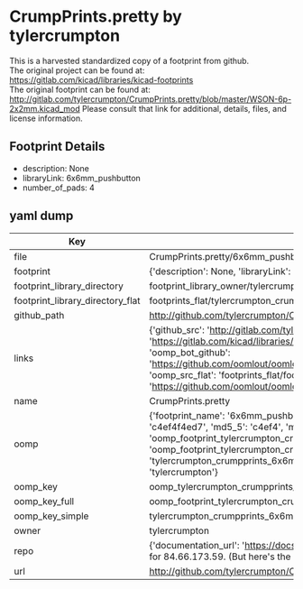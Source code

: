# CrumpPrints.pretty by tylercrumpton  
This is a harvested standardized copy of a footprint from github.  
The original project can be found at:  
https://gitlab.com/kicad/libraries/kicad-footprints  
The original footprint can be found at:
http://gitlab.com/tylercrumpton/CrumpPrints.pretty/blob/master/WSON-6p-2x2mm.kicad_mod
Please consult that link for additional, details, files, and license information.  
## Footprint Details
* description: None  
* libraryLink: 6x6mm_pushbutton  
* number_of_pads: 4  
## yaml dump  
| Key | Value |  
| --- | --- |  
| file | CrumpPrints.pretty/6x6mm_pushbutton.kicad_mod |  
| footprint | {'description': None, 'libraryLink': '6x6mm_pushbutton', 'number_of_pads': 4} |  
| footprint_library_directory | footprint_library_owner/tylercrumpton_CrumpPrints.pretty |  
| footprint_library_directory_flat | footprints_flat/tylercrumpton_crumpprints_6x6mm_pushbutton/working |  
| github_path | http://github.com/tylercrumpton/CrumpPrints.pretty/blob/master/6x6mm_pushbutton.kicad_mod |  
| links | {'github_src': 'http://gitlab.com/tylercrumpton/CrumpPrints.pretty/blob/master/WSON-6p-2x2mm.kicad_mod', 'github_src_repo': 'https://gitlab.com/kicad/libraries/kicad-footprints', 'oomp_bot': 'footprints/tylercrumpton_crumpprints_6x6mm_pushbutton/working', 'oomp_bot_github': 'https://github.com/oomlout/oomlout_oomp_footprint_bot/tree/main/footprints/tylercrumpton_crumpprints_6x6mm_pushbutton/working', 'oomp_src_flat': 'footprints_flat/footprints_flat/tylercrumpton_crumpprints_6x6mm_pushbutton/working', 'oomp_src_flat_github': 'https://github.com/oomlout/oomlout_oomp_footprint_src/tree/main/footprints_flat/tylercrumpton_crumpprints_6x6mm_pushbutton/working'} |  
| name | CrumpPrints.pretty |  
| oomp | {'footprint_name': '6x6mm_pushbutton', 'library_name': 'crumpprints', 'md5': 'c4ef4f4ed74ca9b77373a610ddbb4d3a', 'md5_10': 'c4ef4f4ed7', 'md5_5': 'c4ef4', 'md5_6': 'c4ef4f', 'oomp_key': 'oomp_tylercrumpton_crumpprints_6x6mm_pushbutton', 'oomp_key_extra': 'oomp_footprint_tylercrumpton_crumpprints_6x6mm_pushbutton', 'oomp_key_full': 'oomp_footprint_tylercrumpton_crumpprints_6x6mm_pushbutton_c4ef4f', 'oomp_key_simple': 'tylercrumpton_crumpprints_6x6mm_pushbutton', 'original_filename': 'CrumpPrints.pretty/6x6mm_pushbutton.kicad_mod', 'owner_name': 'tylercrumpton'} |  
| oomp_key | oomp_tylercrumpton_crumpprints_6x6mm_pushbutton |  
| oomp_key_full | oomp_footprint_tylercrumpton_crumpprints_6x6mm_pushbutton |  
| oomp_key_simple | tylercrumpton_crumpprints_6x6mm_pushbutton |  
| owner | tylercrumpton |  
| repo | {'documentation_url': 'https://docs.github.com/rest/overview/resources-in-the-rest-api#rate-limiting', 'message': "API rate limit exceeded for 84.66.173.59. (But here's the good news: Authenticated requests get a higher rate limit. Check out the documentation for more details.)"} |  
| url | http://github.com/tylercrumpton/CrumpPrints.pretty |  

